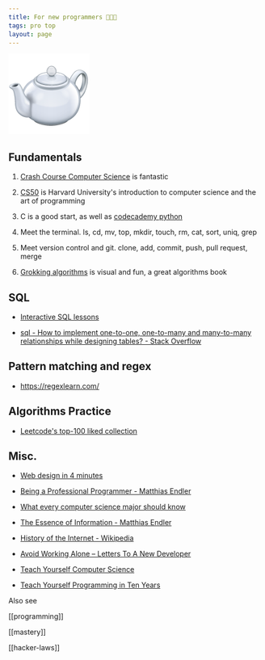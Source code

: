 ```yaml
---
title: For new programmers 👩🏿‍💻 
tags: pro top 
layout: page
---
```


<a href="https://developer.mozilla.org/en-US/docs/Web/HTTP/Status/418">
<img src="/static/img/teapot.png">
</a>

## Fundamentals 

1. [Crash Course Computer Science](https://www.youtube.com/playlist?list=PL8dPuuaLjXtNlUrzyH5r6jN9ulIgZBpdo) is fantastic 

2. [CS50](https://www.youtube.com/playlist?list=PLhQjrBD2T381L3iZyDTxRwOBuUt6m1FnW) is Harvard University's introduction to computer science and the art of programming

3. C is a good start, as well as [codecademy python](https://www.codecademy.com/learn/learn-python) 

4. Meet the terminal. ls, cd, mv, top, mkdir, touch, rm, cat, sort, uniq, grep

5. Meet version control and git. clone, add, commit, push, pull request, merge 
   
6. [Grokking algorithms](http://93.174.95.29/main/9F2B390517083CF4485BA524B80815F5) is visual and fun, a great algorithms book  


## SQL 

* [Interactive SQL lessons](https://sqlbolt.com/)

* [sql - How to implement one-to-one, one-to-many and many-to-many relationships while designing tables? - Stack Overflow](https://stackoverflow.com/questions/7296846/how-to-implement-one-to-one-one-to-many-and-many-to-many-relationships-while-de)


## Pattern matching and regex 

* <https://regexlearn.com/>

## Algorithms Practice

* [Leetcode's top-100 liked collection](https://leetcode.com/problemset/top-100-liked-questions/?difficulty=Easy)


## Misc. 

* [Web design in 4 minutes](https://jgthms.com/web-design-in-4-minutes/)

* [Being a Professional Programmer - Matthias Endler](https://endler.dev/2017/professional-programming/)

* [What every computer science major should know](http://matt.might.net/articles/what-cs-majors-should-know/)

* [The Essence of Information - Matthias Endler](https://endler.dev/2017/the-essence-of-information/)

* [History of the Internet - Wikipedia](https://en.wikipedia.org/wiki/History_of_the_Internet)

* [Avoid Working Alone – Letters To A New Developer](https://letterstoanewdeveloper.com/2019/06/24/avoid-working-alone/)

* [Teach Yourself Computer Science](https://teachyourselfcs.com/)

* [Teach Yourself Programming in Ten Years](http://norvig.com/21-days.html)

Also see

[[programming]]

[[mastery]]

[[hacker-laws]]


